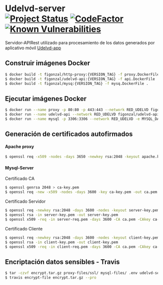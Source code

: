 # Udelvd-server <br/> [![Project Status](https://opensource.box.com/badges/active.svg)](https://opensource.box.com/badges) [![CodeFactor](https://www.codefactor.io/repository/github/figonzal1/udelvd-server/badge)](https://www.codefactor.io/repository/github/figonzal1/udelvd-server) [![Known Vulnerabilities](https://snyk.io/test/github/figonzal1/Udelvd-server/badge.svg?targetFile=composer.lock)](https://snyk.io/test/github/figonzal1/Udelvd-server?targetFile=composer.lock)
Servidor-APIRest utilizado para procesamiento de los datos generados por aplicativo móvil [Udelvd-app](https://github.com/figonzal1/Udelvd-app)

## Construir imágenes Docker
```sh
$ docker build -t figonzal/http-proxy:{VERSION_TAG} -f proxy.DockerFile .
$ docker build -t figonzal/udelvd-api:{VERSION_TAG} -f api.DockerFile .
$ docker build -t figonzal/mysq:{VERSION_TAG} -f mysq.DockerFile .
```
## Ejecutar imágenes Docker
```sh
$ docker run --name proxy -p 80:80 -p 443:443 --network RED_UDELVD figonzal/http-proxy:{VERSION_TAG}
$ docker run --name udelvd-api --network RED_UDELVD figonzal/udelvd-api:{VERSION_TAG}
$ docker run --name mysql -p 3306:3306 --network RED_UDELVD -e MYSQL_DATABASE={MYSQL_DATABASE} -e MYSQL_USER={MYSQL_USER} -e MYSQL_ROOT_PASSWORD={MYSQL_ROOT_PASSWORD} -e MYSQL_PASSWORD={MYSQL_PASSWORD} -d mysql:{VERSION_TAG}
```
## Generación de certificados autofirmados
#### Apache proxy
```sh
$ openssl req -x509 -nodes -days 3650 -newkey rsa:2048 -keyout apache.key -out apache.crt
```
#### Mysql-Server
Certificado CA
```sh
$ openssl genrsa 2048 > ca-key.pem
$ openssl req -new -x509 -nodes -days 3600 -key ca-key.pem -out ca.pem
```
Certificado Servidor
```sh
$ openssl req -newkey rsa:2048 -days 3600 -nodes -keyout server-key.pem -out server-req.pem
$ openssl rsa -in server-key.pem -out server-key.pem
$ openssl x509 -req -in server-req.pem -days 3600 -CA ca.pem -CAkey ca-key.pem -set_serial 01 -out server-cert.pem
```

Certificado Cliente
```sh
$ openssl req -newkey rsa:2048 -days 3600 -nodes -keyout client-key.pem -out client-req.pem
$ openssl rsa -in client-key.pem -out client-key.pem
$ openssl x509 -req -in client-req.pem -days 3600 -CA ca.pem -CAkey ca-key.pem -set_serial 01 -out client-cert.pem
```

## Encriptación datos sensibles - Travis
````sh
$ tar -czvf encrypt.tar.gz proxy-files/ssl/ mysql-files/ .env udelvd-server-credentials.json 
$ travis encrypt-file encrypt.tar.gz --pro
````
